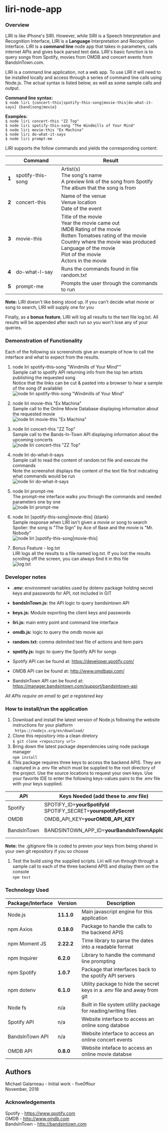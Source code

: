 # liri-node-app  

### Overview  
LIRI is like iPhone's SIRI. However, while SIRI is a Speech Interpretation and Recognition Interface, LIRI is a __Language__ Interpretation and Recognition Interface. LIRI is a __command line__ node app that takes in parameters, calls internet APIs and gives back parsed text data.   LIRI's basic function is to query songs from Spotify,  movies from OMDB and concert events from BandsInTown.com.
    
LIRI is a command line application, not a web app.  To use LIRI it will need to be installed locally and access through a series of command line calls using Node.js.   The actual syntax is listed below, as well as some sample calls and output. 
  
__Command line syntax:__   
        `$ node liri {concert-this|spotify-this-song|movie-this|do-what-it-says} {band|song|movie}`
     
__Examples:__  
        `$ node liri concert-this "ZZ Top"`  
        `$ node liri spotify-this-song "The Windmills of Your Mind"`    
        `$ node liri movie-this "Ex Machina"`    
        `$ node liri do-what-it-says`    
        `$ node liri prompt-me`  
  
LIRI supports the follow commands and yields the corresponding content:
  
|       | Command           | Result                                                                                                                                                                                                                        |
| ----- | ----------------- | ----------------------------------------------------------------------------------------------------------------------------------------------------------------------------------------------------------------------------- |
| __1__ | spotify-this-song | Artist(s)<br>The song's name<br>A preview link of the song from Spotify<br>The album that the song is from                                                                                                                    |
| __2__ | concert-this      | Name of the venue<br>Venue location<br>Date of the event                                                                                                                                                                      |
| __3__ | movie-this        | Title of the movie<br>Year the movie came out<br>IMDB Rating of the movie<br>Rotten Tomatoes rating of the movie<br>Country where the movie was produced<br>Language of the movie<br>Plot of the movie<br>Actors in the movie |
| __4__ | do-what-I-say     | Runs the commands found in file random.txt                                                                                                                                                                                    |
| __5__ | prompt-me         | Prompts the user through the commands to run                                                                                                                                                                                  |
   
__Note:__ LIRI doesn't like being stood up.  If you can't decide what movie or song to search,  LIRI will supply one for you
  
Finally, as a __bonus feature__,  LIRI will log all results to the text file log.txt.  All results will be appended after each run so you won't lose any of your queries.    
  
### Demonstration of Functionality 

Each of the following six screenshots give an example of how to call the interface and what to expect from the results.

1) node liri spotify-this-song "Windmills of Your Mind""   
   Sample call to spotify API returning info from the top ten artists publishing the requested song   
   Notice that the links can be cut & pasted into a browser to hear a sample of the song (if available)    
![node liri spotify-this-song "Windmills of Your Mind"](./assets/images/spotify-this-song-sample.PNG)
  
1) node liri movie-this "Ex Machina"    
  Sample call to the Online Movie Database displaying information about the requested movie  
![node liri movie-this "Ex Machina"](./assets/images/movie-this-sample.PNG)
  
3) node liri concert-this "ZZ Top"  
   Sample call to the Bands-In-Town API displaying information about the upcoming concerts  
![node liri concert-this "ZZ Top"](./assets/images/concert-this-sample.PNG)

4) node liri do-what-it-says   
   Sample call to read the content of random.txt file and execute the commands   
   Note the screenshot displays the content of the text file first indicating what commands would be run  
![node liri do-what-it-says](./assets/images/dowhatitsays-sample.PNG)
  
5) node liri prompt-me  
   The prompt-me interface walks you through the commands and needed parameters one by one  
![node liri prompt-me](./assets/images/prompt-me-sample.PNG)
  
6) node liri [spotify-this-song|movie-this] {blank}   
   Sample response when LIRI isn't given a movie or song to search   
   Spolier:  the song is "The Sign" by Ace of Base and the movie is "Mr. Nobody"  
![node liri [spotify-this-song|movie-this] <blank>](./assets/images/nochoice-samples.PNG)
  
1) Bonus Feature - log.txt   
   LIRI logs all the results to a file named log.txt.  If you lost the results scrolling off the screen, you can always find it in this file   
![log.txt](./assets/images/log-txt-sample.PNG)
  
### Developer notes  
- **.env:**  environment variables used by dotenv package holding secret keys and passwords for API, not included in GIT
- **bandsInTown.js:** the API logic to query bandsintown API  
- **keys.js:**  Module exporting the client keys and passwords
- **liri.js:**  main entry point and command line interface  
- **omdb.js:**  logic to query the omdb movie api  
- **random.txt:**  comma delimited text file of actions and item pairs  
- **spotify.js:**  logic to query the Spotify API for songs   
  
- Spotify API can be found at:  https://developer.spotify.com/
- OMDB API can be found at: http://www.omdbapi.com/    
- BandsInTown API can be found at: https://manager.bandsintown.com/support/bandsintown-api
  
*All APIs require an email to get a registered key*  
  
### How to install/run the application  
1. Download and install the latest version of Node.js following the website instructions for your platform  
   ` https://nodejs.org/en/download/`   
2. Clone this repository into a clean diretory  
   `$ git clone <repository url>`  
3. Bring down the latest package dependencies using node package manager  
   `npm install`  
4. This package requires three keys to access the backend APIS. They are captured in a .env file which must be supplied to the root directory of the project. Use the source locations to request your own keys. Use your favorite IDE to enter the following keys-values pairs to the .env file with your keys supplied.  
  
| API         | Keys Needed (add these to .env file)                                 | Source                                                  |
| ----------- | -------------------------------------------------------------------- | ------------------------------------------------------- |
| Spotify     | SPOTIFY_ID=__yourSpotifyId__<br>SPOTIFY_SECRET=__yourspotifySecret__ | https://developer.spotify.com/                          |
| OMDB        | OMDB_API_KEY=__yourOMDB_API_KEY__                                    | http://www.omdbapi.com/                                 |
| BandsInTown | BANDSINTOWN_APP_ID=__yourBandsInTownAppId__                          | https://manager.bandsintown.com/support/bandsintown-api |
  
__Note:__  the .gitignore file is coded to preven your keys from being shared in your own git repository if  you so choose    

1. Test the build using the supplied scripts.  Liri will run through through a sample call to each of the three backend APIS and display them on the console  
   `npm test`  
  
### Technology Used
    
| Package/Interface | Version    | Description                                                              |
| ----------------- | ---------- | ------------------------------------------------------------------------ |
| Node.js           | __11.1.0__ | Main javascript engine for this application                              |
| npm Axios         | __0.18.0__ | Package to handle the calls to the backend APIS                          |
| npm Moment JS     | __2.22.2__ | Time library to parse the dates into a readable format                   |
| npm Inquirer      | __6.2.0__  | Library to handle the command line prompting                             |
| npm Spotify       | __1.0.7__  | Package that interfaces back to the spotify API servers                  |
| npm dotenv        | __6.1.0__  | Utility package to hide the secret keys in a .env file and away from git |
| Node fs           | n/a        | Built in file system utility package for reading/writing files           |
| Spotify API       | n/a        | Website interface to access an online song databse                       |
| BandsInTown API   | n/a        | Website interface to access an online concert events                     |
| OMDB API          | __0.8.0__  | Website inteface to access an online movie databse                       |
  
## Authors  
Michael Galarneau - Initial work - five0ffour  
November, 2018  
  
### Acknowledgements  
Spotify - https://www.spotify.com  
OMDB - http://www.omdb.com  
BandsInTown - http://bandsintown.com  